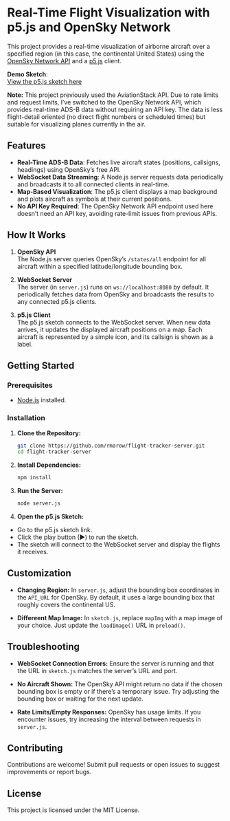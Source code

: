 # Real-Time Flight Visualization with p5.js and OpenSky Network

This project provides a real-time visualization of airborne aircraft over a specified region (in this case, the continental United States) using the [OpenSky Network API](https://opensky-network.org/) and a [p5.js](https://p5js.org/) client.

**Demo Sketch**:  
[View the p5.js sketch here](https://editor.p5js.org/rmarow/sketches/Bfp2tuaQx)

**Note:** This project previously used the AviationStack API. Due to rate limits and request limits, I’ve switched to the OpenSky Network API, which provides real-time ADS-B data without requiring an API key. The data is less flight-detail oriented (no direct flight numbers or scheduled times) but suitable for visualizing planes currently in the air.

## Features

- **Real-Time ADS-B Data**: Fetches live aircraft states (positions, callsigns, headings) using OpenSky’s free API.
- **WebSocket Data Streaming**: A Node.js server requests data periodically and broadcasts it to all connected clients in real-time.
- **Map-Based Visualization**: The p5.js client displays a map background and plots aircraft as symbols at their current positions.
- **No API Key Required**: The OpenSky Network API endpoint used here doesn’t need an API key, avoiding rate-limit issues from previous APIs.

## How It Works

1. **OpenSky API**  
   The Node.js server queries OpenSky’s `/states/all` endpoint for all aircraft within a specified latitude/longitude bounding box.

2. **WebSocket Server**  
   The server (in `server.js`) runs on `ws://localhost:8080` by default. It periodically fetches data from OpenSky and broadcasts the results to any connected p5.js clients.

3. **p5.js Client**  
   The p5.js sketch connects to the WebSocket server. When new data arrives, it updates the displayed aircraft positions on a map. Each aircraft is represented by a simple icon, and its callsign is shown as a label.

## Getting Started

### Prerequisites

- [Node.js](https://nodejs.org/) installed.

### Installation

1. **Clone the Repository:**
   ```bash
   git clone https://github.com/rmarow/flight-tracker-server.git
   cd flight-tracker-server

2. **Install Dependencies:**
   ```bash
   npm install
   

3. **Run the Server:**
   ```bash
   node server.js
   
4. **Open the p5.js Sketch:**
  * Go to the p5.js sketch link.
  * Click the play button (►) to run the sketch.
  * The sketch will connect to the WebSocket server and display the flights it receives.

## Customization

* **Changing Region:**
  In `server.js`, adjust the bounding box coordinates in the `API_URL` for OpenSky. By default, it uses a large bounding box that roughly covers the continental US.

* **Differeent Map Image:**
 In `sketch.js`, replace `mapImg` with a map image of your choice. Just update the `loadImage()` URL in `preload()`.


## Troubleshooting  

* **WebSocket Connection Errors:**
Ensure the server is running and that the URL in `sketch.js` matches the server’s URL and port.

* **No Aircraft Shown:**
The OpenSky API might return no data if the chosen bounding box is empty or if there’s a temporary issue. Try adjusting the bounding box or waiting for the next update.

* **Rate Limits/Empty Responses:**
OpenSky has usage limits. If you encounter issues, try increasing the interval between requests in `server.js`.

## Contributing  

Contributions are welcome! Submit pull requests or open issues to suggest improvements or report bugs.

## License
This project is licensed under the MIT License.

